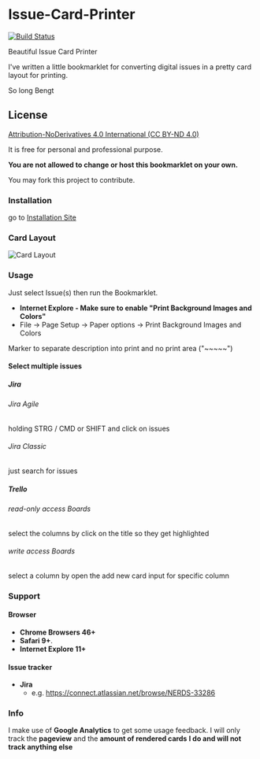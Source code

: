 # Issue-Card-Printer
[![Build Status](https://travis-ci.com/softfair/Jira-Issue-Card-Printer.svg?branch=master)](https://travis-ci.com/softfair/Jira-Issue-Card-Printer)

Beautiful Issue Card Printer

I've written a little bookmarklet for converting digital issues in a pretty card layout for printing.

So long
Bengt

## License
[Attribution-NoDerivatives 4.0 International (CC BY-ND 4.0)](https://creativecommons.org/licenses/by-nd/4.0/) 

It is free for personal and professional purpose.

**You are not allowed to change or host this bookmarklet on your own.**

You may fork this project to contribute.

### Installation

go to [Installation Site](https://github.com/softfair/Jira-Issue-Card-Printer/bookmarkInstallation.html)


### Card Layout
![Card Layout](doc/CardExample.png)


### Usage
Just select Issue(s) then run the Bookmarklet.

* **Internet Explore - Make sure to enable "Print Background Images and Colors"**
 * File -> Page Setup -> Paper options -> Print Background Images and Colors

Marker to separate description into print and no print area ("~~~~~")

#### Select multiple issues
##### Jira
###### Jira Agile
holding STRG / CMD or SHIFT and click on issues
###### Jira Classic
just search for issues
##### Trello
###### read-only access Boards
select the columns by click on the title so they get highlighted
###### write access Boards
select a column by open the add new card input for specific column


### Support
#### Browser
* **Chrome Browsers 46+**
* **Safari 9+**.
* **Internet Explore 11+**

#### Issue tracker
* **Jira**
  * e.g. https://connect.atlassian.net/browse/NERDS-33286


### Info
I make use of **Google Analytics** to get some usage feedback.
I will only track the **pageview** and the **amount of rendered cards**
**I do and will not track anything else**
